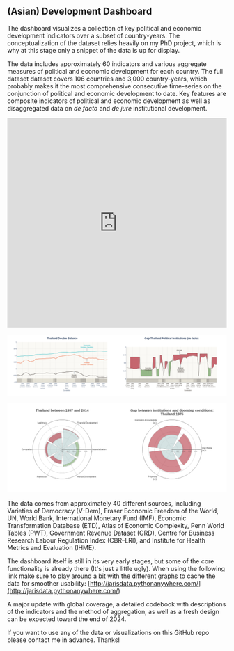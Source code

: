 ## (Asian) Development Dashboard

The dashboard visualizes a collection of key political and economic development indicators over a subset of country-years. The conceptualization of the dataset relies heavily on my PhD project, which is why at this stage only a snippet of the data is up for display. 

The data includes approximately 60 indicators and various aggregate measures of political and economic development for each country. The full dataset dataset covers 106 countries and 3,000 country-years, which probably makes it the most comprehensive consecutive time-series on the conjunction of political and economic development to date. Key features are composite indicators of political and economic development as well as disaggregated data on _de facto_ and _de jure_ institutional development. 

<iframe title="Six decades of Thai development" aria-label="Interactive area chart" id="datawrapper-chart-Jqr1f" src="https://datawrapper.dwcdn.net/Jqr1f/2/" scrolling="no" frameborder="0" style="width: 100%; border: none;" height="482" data-external="1"></iframe>



![](https://github.com/jarisdata/asian_development_data/blob/main/graphs/tha_db_gap.png)

![](https://github.com/jarisdata/asian_development_data/blob/main/graphs/tha_dc_gap_radar.png)

The data comes from approximately 40 different sources, including Varieties of Democracy (V-Dem), Fraser Economic Freedom of the World, UN, World Bank, International Monetary Fund (IMF), Economic Transformation Database (ETD), Atlas of Economic Complexity, Penn World Tables (PWT), Government Revenue Dataset (GRD), Centre for Business Research Labour Regulation Index (CBR–LRI), and Institute for Health Metrics and Evaluation (IHME).

The dashboard itself is still in its very early stages, but some of the core functionality is already there (It's just a little ugly). When using the following link make sure to play around a bit with the different graphs to cache the data for smoother usability: [http://jarisdata.pythonanywhere.com/](http://jarisdata.pythonanywhere.com/)

A major update with global coverage, a detailed codebook with descriptions of the indicators and the method of aggregation, as well as a fresh design can be expected toward the end of 2024.

If you want to use any of the data or visualizations on this GitHub repo please contact me in advance. Thanks!
